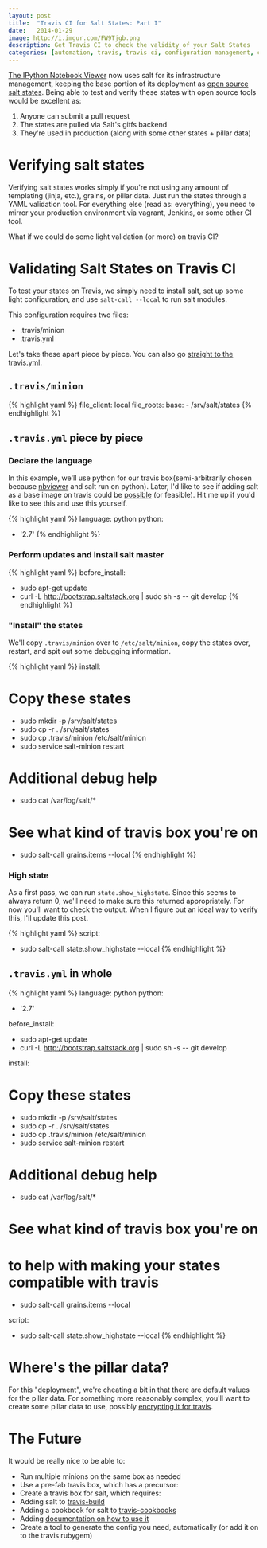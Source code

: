 ```yaml
---
layout: post
title:  "Travis CI for Salt States: Part I"
date:   2014-01-29
image: http://i.imgur.com/FW9Tjgb.png
description: Get Travis CI to check the validity of your Salt States
categories: [automation, travis, travis ci, configuration management, continuous integration, salt, chef, saltstack, Salt Stack]
---
```


[The IPython Notebook Viewer](http://nbviewer.ipython.org) now uses salt for its infrastructure management, keeping the base portion of its deployment as [open source salt states](http://github.com/ipython/salt-states-nbviewer). Being able to test and verify these states with open source tools would be excellent as:

1. Anyone can submit a pull request
2. The states are pulled via Salt's gitfs backend
3. They're used in production (along with some other states + pillar data)

# Verifying salt states

Verifying salt states works simply if you're not using any amount of templating (jinja, etc.), grains, or pillar data. Just run the states through a YAML validation tool. For everything else (read as: everything), you need to mirror your production environment via vagrant, Jenkins, or some other CI tool.

What if we could do some light validation (or more) on travis CI?

# Validating Salt States on Travis CI

To test your states on Travis, we simply need to install salt, set up some light configuration, and use `salt-call --local` to run salt modules.

This configuration requires two files:

* .travis/minion
* .travis.yml

Let's take these apart piece by piece. You can also go [straight to the travis.yml](#_in_whole).

## `.travis/minion`

{% highlight yaml %}
file_client: local
file_roots:
  base:
    - /srv/salt/states
{% endhighlight %}

## `.travis.yml` piece by piece

### Declare the language
In this example, we'll use python for our travis box(semi-arbitrarily chosen because [nbviewer](http://nbviewer.ipython.org) and salt run on python). Later, I'd like to see if adding salt as a base image on travis could be [possible](https://github.com/travis-ci/travis-ci/issues/1549) (or feasible). Hit me up if you'd like to see this and use this yourself.

{% highlight yaml %}
language: python
python:
- '2.7'
{% endhighlight %}

### Perform updates and install salt master

{% highlight yaml %}
before_install:
  - sudo apt-get update
  - curl -L http://bootstrap.saltstack.org | sudo sh -s -- git develop
{% endhighlight %}

### "Install" the states

We'll copy `.travis/minion` over to `/etc/salt/minion`, copy the states over, restart, and spit out some debugging information.

{% highlight yaml %}
install:
  # Copy these states
  - sudo mkdir -p /srv/salt/states
  - sudo cp -r . /srv/salt/states
  - sudo cp .travis/minion /etc/salt/minion
  - sudo service salt-minion restart

  # Additional debug help
  - sudo cat /var/log/salt/*

  # See what kind of travis box you're on
  - sudo salt-call grains.items --local
{% endhighlight %}

### High state

As a first pass, we can run `state.show_highstate`. Since this seems to always return 0, we'll need to make sure this returned appropriately. For now you'll want to check the output. When I figure out an ideal way to verify this, I'll update this post.

{% highlight yaml %}
script:
  - sudo salt-call state.show_highstate --local
{% endhighlight %}

## `.travis.yml` in whole

{% highlight yaml %}
language: python
python:
- '2.7'

before_install:
  - sudo apt-get update
  - curl -L http://bootstrap.saltstack.org | sudo sh -s -- git develop

install:
  # Copy these states
  - sudo mkdir -p /srv/salt/states
  - sudo cp -r . /srv/salt/states
  - sudo cp .travis/minion /etc/salt/minion
  - sudo service salt-minion restart

  # Additional debug help
  - sudo cat /var/log/salt/*

  # See what kind of travis box you're on
  # to help with making your states compatible with travis
  - sudo salt-call grains.items --local

script:
  - sudo salt-call state.show_highstate --local
{% endhighlight %}

# Where's the pillar data?

For this "deployment", we're cheating a bit in that there are default values for the pillar data. For something more reasonably complex, you'll want to create some pillar data to use, possibly [encrypting it for travis](http://docs.travis-ci.com/user/encryption-keys/).

# The Future

It would be really nice to be able to:

* Run multiple minions on the same box as needed
* Use a pre-fab travis box, which has a precursor:
* Create a travis box for salt, which requires:
 * Adding salt to [travis-build](https://github.com/travis-ci/travis-build)
 * Adding a cookbook for salt to [travis-cookbooks](https://github.com/travis-ci/travis-cookbooks)
 * Adding [documentation on how to use it](https://github.com/travis-ci/travis-ci.github.com/tree/master/docs/user/languages)
* Create a tool to generate the config you need, automatically (or add it on to the travis rubygem)

